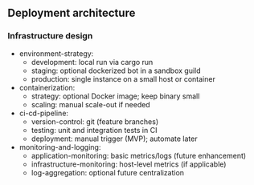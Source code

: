 ## Deployment architecture

### Infrastructure design
- environment-strategy:
  - development: local run via cargo run
  - staging: optional dockerized bot in a sandbox guild
  - production: single instance on a small host or container
- containerization:
  - strategy: optional Docker image; keep binary small
  - scaling: manual scale-out if needed
- ci-cd-pipeline:
  - version-control: git (feature branches)
  - testing: unit and integration tests in CI
  - deployment: manual trigger (MVP); automate later
- monitoring-and-logging:
  - application-monitoring: basic metrics/logs (future enhancement)
  - infrastructure-monitoring: host-level metrics (if applicable)
  - log-aggregation: optional future centralization

